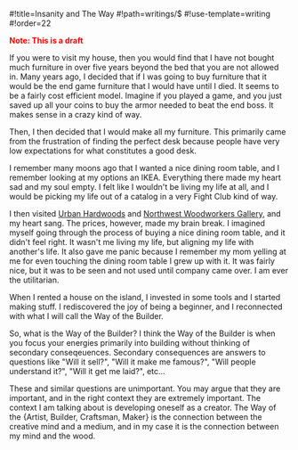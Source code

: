 #!title=Insanity and The Way
#!path=writings/$
#!use-template=writing
#!order=22

<b><font color="red">Note: This is a draft</font></b>

If you were to visit my house, then you would find that I have not bought much furniture in over five years beyond the bed that you are not allowed in. Many years ago, I decided that if I was going to buy furniture that it would be the end game furniture that I would have until I died. It seems to be a fairly cost efficient model. Imagine if you played a game, and you just saved up all your coins to buy the armor needed to beat the end boss. It makes sense in a crazy kind of way.

Then, I then decided that I would make all my furniture. This primarily came from the frustration of finding the perfect desk because people have very low expectations for what constitutes a good desk.

I remember many moons ago that I wanted a nice dining room table, and I remember looking at my options an IKEA. Everything there made my heart sad and my soul empty. I felt like I wouldn't be living my life at all, and I would be picking my life out of a catalog in a very Fight Club kind of way.

I then visited [Urban Hardwoods](http://www.urbanhardwoods.com/) and [Northwest Woodworkers Gallery](http://www.nwwoodgallery.com/), and my heart sang. The prices, however, made my brain break. I imagined myself going through the process of buying a nice dining room table, and it didn't feel right. It wasn't me living my life, but aligning my life with another's life. It also gave me panic because I remember my mom yelling at me for even touching the dining room table I grew up with it. It was fairly nice, but it was to be seen and not used until company came over. I am ever the utilitarian.

When I rented a house on the island, I invested in some tools and I started making stuff. I rediscovered the joy of being a beginner, and I reconnected with what I will call the Way of the Builder.

So, what is the Way of the Builder? I think the Way of the Builder is when you focus your energies primarily into building without thinking of secondary conseqeuences. Secondary consequences are answers to questions like "Will it sell?", "Will it make me famous?", "Will people understand it?", "Will it get me laid?", etc...

These and similar questions are unimportant. You may argue that they are important, and in the right context they are extremely important. The context I am talking about is developing oneself as a creator. The Way of the {Artist, Builder, Craftsman, Maker} is the connection between the creative mind and a medium, and in my case it is the connection between my mind and the wood.
